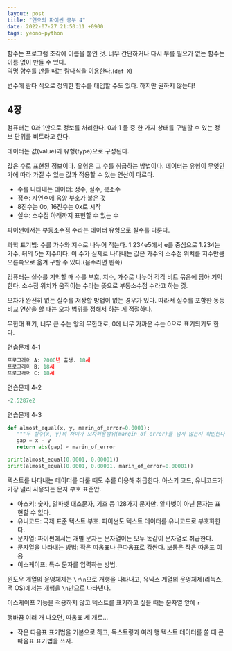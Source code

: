 ```yaml
---
layout: post
title: "연오의 파이썬 공부 4"
date: 2022-07-27 21:50:11 +0900
tags: yeono-python
---
```


함수는 프로그램 조각에 이름을 붙인 것. 너무 간단하거나 다시 부를 필요가 없는 함수는 이름 없이 만들 수 있다.<br>
익명 함수를 만들 때는 람다식을 이용한다.(`def X`)

변수에 람다 식으로 정의한 함수를 대입할 수도 있다. 하지만 권하지 않는다!

## 4장

컴퓨터는 0과 1만으로 정보를 처리한다. 0과 1 둘 중 한 가지 상태를 구별할 수 있는 정보 단위를 비트라고 한다.

데이터는 값(value)과 유형(type)으로 구성된다.

값은 수로 표현된 정보이다. 유형은 그 수를 취급하는 방법이다. 데이터는 유형이 무엇인가에 따라 가질 수 있는 값과 적용할 수 있는 연산이 다르다.

- 수를 나타내는 데이터: 정수, 실수, 복소수
- 정수: 자연수에 음양 부호가 붙은 것
- 8진수는 0o, 16진수는 0x로 시작
- 실수: 소수점 아래까지 표현할 수 있는 수

파이썬에서는 부동소수점 수라는 데이터 유형으로 실수를 다룬다.

과학 표기법: 수를 가수와 지수로 나누어 적는다. 1.234e5에서 e를 중심으로 1.234는 가수, 뒤의 5는 지수이다. 이 수가 실제로 나타내는 값은 가수의 소수점 위치를 지수만큼 오른쪽으로 옮겨 구할 수 있다.(음수라면 왼쪽)

컴퓨터는 실수를 기억할 때 수를 부호, 지수, 가수로 나누어 각각 비트 묶음에 담아 기억한다. 소수점 위치가 움직이는 수라는 뜻으로 부동소수점 수라고 하는 것.

오차가 완전히 없는 실수를 저장할 방법이 없는 경우가 있다. 따라서 실수를 포함한 동등 비교 연산을 할 때는 오차 범위를 정해서 하는 게 적절하다.

무한대 표기, 너무 큰 수는 양의 무한대로, 0에 너무 가까운 수는 0으로 표기되기도 한다.

연습문제 4-1

```python
프로그래머 A: 2000년 출생. 18세
프로그래머 B: 18세
프로그래머 C: 18세
```

연습문제 4-2

```python
-2.5287e2
```

연습문제 4-3

```python
def almost_equal(x, y, marin_of_error=0.0001):
   """두 실수(x, y)의 차이가 오차허용범위(margin_of_error)를 넘지 않는지 확인한다."""
   gap = x - y
   return abs(gap) < marin_of_error

print(almost_equal(0.0001, 0.00001))
print(almost_equal(0.0001, 0.00001, marin_of_error=0.00001))
```

텍스트를 나타내는 데이터를 다룰 때도 수를 이용해 취급한다. 아스키 코드, 유니코드가 가장 널리 사용되는 문자 부호 표준안.

- 아스키: 숫자, 알파벳 대소문자, 기호 등 128가지 문자만. 알파벳이 아닌 문자는 표현할 수 없다.
- 유니코드: 국제 표준 텍스트 부호. 파이썬도 텍스트 데이터를 유니코드로 부호화한다.
- 문자열: 파이썬에서는 개별 문자든 문자열이든 모두 똑같이 문자열로 취급한다.
- 문자열을 나타내는 방법: 작은 따옴표나 큰따옴표로 감싼다. 보통은 작은 따옴표 이용
- 이스케이프: 특수 문자를 입력하는 방법.

윈도우 계열의 운영체제는 `\r\n`으로 개행을 나타내고, 유닉스 계열의 운영체제(리눅스, 맥 OS)에서는 개행을 `\n`만으로 나타낸다.

이스케이프 기능을 적용하지 않고 텍스트를 표기하고 싶을 때는 문자열 앞에 `r`

행바꿈 여러 개 나오면, 따옴표 세 개로…

- 작은 따옴표 표기법을 기본으로 하고, 독스트링과 여러 행 텍스트 데이터를 쓸 때 큰따옴표 표기법을 쓰자.
